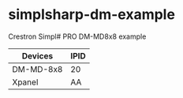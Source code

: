 # simplsharp-dm-example
Crestron Simpl# PRO DM-MD8x8 example

|Devices |  IPID|
|--------|------|
|DM-MD-8x8| 20|
|Xpanel   | AA|
